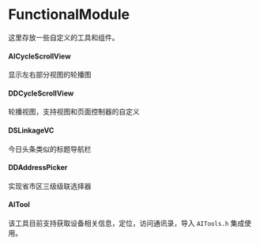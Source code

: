 # FunctionalModule

这里存放一些自定义的工具和组件。


#### AICycleScrollView

显示左右部分视图的轮播图

#### DDCycleScrollView

轮播视图，支持视图和页面控制器的自定义

#### DSLinkageVC
今日头条类似的标题导航栏

#### DDAddressPicker

实现省市区三级级联选择器

#### AITool

该工具目前支持获取设备相关信息，定位，访问通讯录，导入 `AITools.h` 集成使用。
